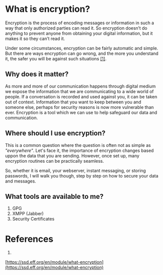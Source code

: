 # What is encryption?

Encryption is the process of encoding messages or information in such a way that only authorized parties can read it. So encryption doesn’t do anything to prevent anyone from obtaining your digital information, but it makes it so they can’t read it.

Under some circumstances, encryption can be fairly automatic and simple. But there are ways encryption can go wrong, and the more you understand it, the safer you will be against such situations [[1]](https://ssd.eff.org/en/module/what-encryption).

## Why does it matter?

As more and more of our communication happens through digital medium we expose the information that we are communicating to  a wide world of people. If a conversation is recorded and used against you, it can be taken out of context. Information that you want to keep between you and someone else, perhaps for security reasons is now more vulnerable than ever. Encryption is a tool which we can use to help safeguard our data and communication.

## Where should I use encryption?

This is a common question where the question is often not as simple as *"everywhere"*. Let's face it, the importance of encryption changes based uppon the data that you are sending. However, once set up, many encryption routines can be practically seamless.

So, whether it is email, your webserver, instant messaging, or storing passwords, I will walk you though, step by step on how to secure your data and messages.

## What tools are available to me?
1. GPG
2. XMPP (Jabber)
3. Security Certificates

# References

1.
[https://ssd.eff.org/en/module/what-encryption](https://ssd.eff.org/en/module/what-encryption)
